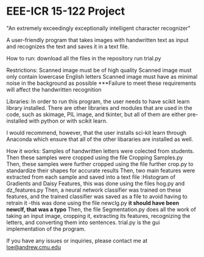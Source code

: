# EEE-ICR 15-122 Project
"An extremely exceedingly exceptionally intelligent character recognizer"


A user-friendly program that takes images with handwritten text as input and recognizes the text and saves it in a text file.

How to run:
download all the files in the repository
run trial.py

Restrictions:
Scanned image must be of high quality
Scanned image must only contain lowercase English letters
Scanned image must have as minimal noise in the background as possible
***Failure to meet these requirements will affect the handwritten recognition

Libraries:
In order to run this program, the user needs to have scikit learn library installed. There are other libraries and modules that are used in the code, such as skimage, PIL image, and tkinter, but all of them are either pre-installed with python or with scikit learn.

I would recommend, however, that the user installs sci-kit learn through Anaconda which ensure that all of the other libararies are installed as well.


How it works:
Samples of handwritten letters were colected from students. Then these samples were cropped using the file Cropping Samples.py
Then, these samples were further cropped using the file further crop.py to standardize their shapes for accurate results
Then, two main features were extracted from each sample and saved into a text file :Histogram of Gradients and Daisy Features, this was done using the files hog.py and dz_features.py
Then, a neural network classifier was trained on these features, and the trained classifier was saved as a file to avoid having to retrain it -this was done using the file newclg.py **it should have been newclf, that was a typo**
Then, the file Segmentation.py does all the work of taking an input image, cropping it, extracting its features, recognizing the letters, and converting them into sentences.
trial.py is the gui implementation of the program.



If you have any issues or inquiries, please contact me at loe@andrew.cmu.edu
